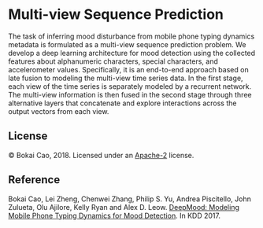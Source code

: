 # Multi-view Sequence Prediction

The task of inferring mood disturbance from mobile phone typing dynamics metadata is formulated as a multi-view sequence prediction problem. We develop a deep learning architecture for mood detection using the collected features about alphanumeric characters, special characters, and accelerometer values. Specifically, it is an end-to-end approach based on late fusion to modeling the multi-view time series data. In the first stage, each view of the time series is separately modeled by a recurrent network. The multi-view information is then fused in the second stage through three alternative layers that concatenate and explore interactions across the output vectors from each view.

License
-------
© Bokai Cao, 2018. Licensed under an [Apache-2](https://github.com/caobokai/multi-view-sequence-prediction/blob/master/LICENSE) license.

Reference
---------
Bokai Cao, Lei Zheng, Chenwei Zhang, Philip S. Yu, Andrea Piscitello, John Zulueta, Olu Ajilore, Kelly Ryan and Alex D. Leow. [DeepMood: Modeling Mobile Phone Typing Dynamics for Mood Detection](https://www.cs.uic.edu/~bcao1/doc/kdd17a.pdf). In KDD 2017.
